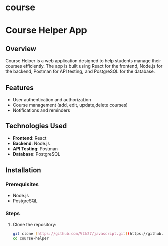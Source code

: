 # course
# Course Helper App

## Overview
Course Helper is a web application designed to help students manage their courses efficiently. The app is built using React for the frontend, Node.js for the backend, Postman for API testing, and PostgreSQL for the database.

## Features
- User authentication and authorization
- Course management (add, edit, update,delete courses)
- Notifications and reminders

## Technologies Used
- **Frontend**: React
- **Backend**: Node.js
- **API Testing**: Postman
- **Database**: PostgreSQL

## Installation

### Prerequisites
- Node.js
- PostgreSQL

### Steps
1. Clone the repository:
   ```bash
   git clone [https://github.com/Vtk27/javascript.git](https://github.com/Vtk27/javascript.git)
   cd course-helper
